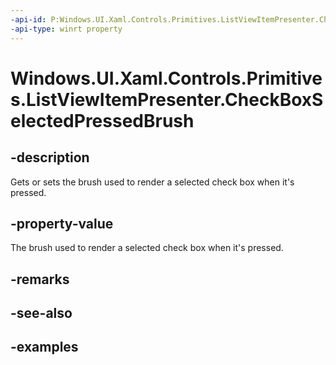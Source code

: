 ```yaml
---
-api-id: P:Windows.UI.Xaml.Controls.Primitives.ListViewItemPresenter.CheckBoxSelectedPressedBrush
-api-type: winrt property
---
```


# Windows.UI.Xaml.Controls.Primitives.ListViewItemPresenter.CheckBoxSelectedPressedBrush

<!--
public Windows.UI.Xaml.Media.Brush CheckBoxSelectedPressedBrush { get; set; }
-->


## -description

Gets or sets the brush used to render a selected check box when it's pressed.

## -property-value

The brush used to render a selected check box when it's pressed.

## -remarks

## -see-also

## -examples


